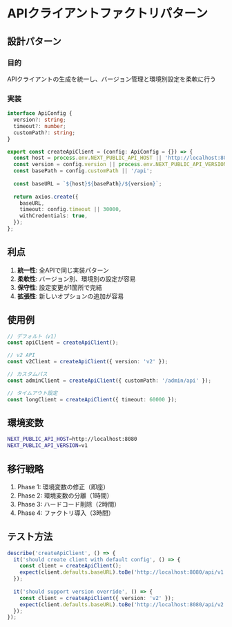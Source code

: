# APIクライアントファクトリパターン

## 設計パターン
### 目的
APIクライアントの生成を統一し、バージョン管理と環境別設定を柔軟に行う

### 実装
```typescript
interface ApiConfig {
  version?: string;
  timeout?: number;
  customPath?: string;
}

export const createApiClient = (config: ApiConfig = {}) => {
  const host = process.env.NEXT_PUBLIC_API_HOST || 'http://localhost:8080';
  const version = config.version || process.env.NEXT_PUBLIC_API_VERSION || 'v1';
  const basePath = config.customPath || '/api';
  
  const baseURL = `${host}${basePath}/${version}`;
  
  return axios.create({
    baseURL,
    timeout: config.timeout || 30000,
    withCredentials: true,
  });
};
```

## 利点
1. **統一性**: 全APIで同じ実装パターン
2. **柔軟性**: バージョン別、環境別の設定が容易
3. **保守性**: 設定変更が1箇所で完結
4. **拡張性**: 新しいオプションの追加が容易

## 使用例
```typescript
// デフォルト（v1）
const apiClient = createApiClient();

// v2 API
const v2Client = createApiClient({ version: 'v2' });

// カスタムパス
const adminClient = createApiClient({ customPath: '/admin/api' });

// タイムアウト設定
const longClient = createApiClient({ timeout: 60000 });
```

## 環境変数
```bash
NEXT_PUBLIC_API_HOST=http://localhost:8080
NEXT_PUBLIC_API_VERSION=v1
```

## 移行戦略
1. Phase 1: 環境変数の修正（即座）
2. Phase 2: 環境変数の分離（1時間）
3. Phase 3: ハードコード削除（2時間）
4. Phase 4: ファクトリ導入（3時間）

## テスト方法
```typescript
describe('createApiClient', () => {
  it('should create client with default config', () => {
    const client = createApiClient();
    expect(client.defaults.baseURL).toBe('http://localhost:8080/api/v1');
  });
  
  it('should support version override', () => {
    const client = createApiClient({ version: 'v2' });
    expect(client.defaults.baseURL).toBe('http://localhost:8080/api/v2');
  });
});
```